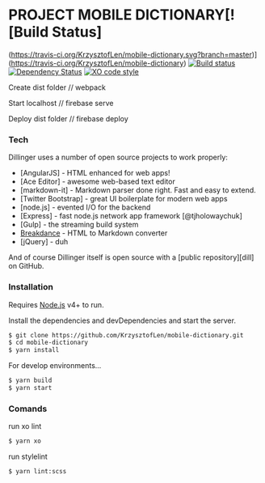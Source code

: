 # PROJECT MOBILE DICTIONARY[![Build Status]
(https://travis-ci.org/KrzysztofLen/mobile-dictionary.svg?branch=master)](https://travis-ci.org/KrzysztofLen/mobile-dictionary)
[![Build status](https://ci.appveyor.com/api/projects/status/gauttiq7v97as25a?svg=true)](https://ci.appveyor.com/project/KrzysztofLen/mobile-dictionary)
[![Dependency Status](https://dependencyci.com/github/KrzysztofLen/mobile-dictionary/badge)](https://dependencyci.com/github/KrzysztofLen/mobile-dictionary)
[![XO code style](https://img.shields.io/badge/code_style-XO-5ed9c7.svg)](https://github.com/sindresorhus/xo)


Create dist folder
// webpack

Start localhost
// firebase serve

Deploy dist folder 
// firebase deploy

### Tech

Dillinger uses a number of open source projects to work properly:

* [AngularJS] - HTML enhanced for web apps!
* [Ace Editor] - awesome web-based text editor
* [markdown-it] - Markdown parser done right. Fast and easy to extend.
* [Twitter Bootstrap] - great UI boilerplate for modern web apps
* [node.js] - evented I/O for the backend
* [Express] - fast node.js network app framework [@tjholowaychuk]
* [Gulp] - the streaming build system
* [Breakdance](http://breakdance.io) - HTML to Markdown converter
* [jQuery] - duh

And of course Dillinger itself is open source with a [public repository][dill]
 on GitHub.

### Installation

Requires [Node.js](https://nodejs.org/) v4+ to run.

Install the dependencies and devDependencies and start the server.

```sh
$ git clone https://github.com/KrzysztofLen/mobile-dictionary.git
$ cd mobile-dictionary
$ yarn install
```

For develop environments...

```sh
$ yarn build
$ yarn start
```

### Comands

run xo lint
```sh
$ yarn xo
```
run stylelint
```sh
$ yarn lint:scss
```
